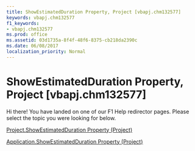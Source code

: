 ```yaml
---
title: ShowEstimatedDuration Property, Project [vbapj.chm132577]
keywords: vbapj.chm132577
f1_keywords:
- vbapj.chm132577
ms.prod: office
ms.assetid: 03d1735a-8f4f-48f6-8375-cb218da2390c
ms.date: 06/08/2017
localization_priority: Normal
---
```



# ShowEstimatedDuration Property, Project [vbapj.chm132577]

Hi there! You have landed on one of our F1 Help redirector pages. Please select the topic you were looking for below.

[Project.ShowEstimatedDuration Property (Project)](http://msdn.microsoft.com/library/2b47a13b-2c31-eaed-1bb4-3023a6246c27%28Office.15%29.aspx)

[Application.ShowEstimatedDuration Property (Project)](http://msdn.microsoft.com/library/c32670b7-a2e8-a46b-f91d-88b20749fa46%28Office.15%29.aspx)


